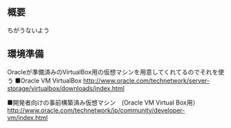 ## 概要
ちがうないよう

## 環境準備
Oracleが準備済みのVirtualBox用の仮想マシンを用意してくれてるのでそれを使う
■Oracle VM VirtualBox
http://www.oracle.com/technetwork/server-storage/virtualbox/downloads/index.html

■開発者向けの事前構築済み仮想マシン　(Oracle VM Virtual Box用）
http://www.oracle.com/technetwork/jp/community/developer-vm/index.html
